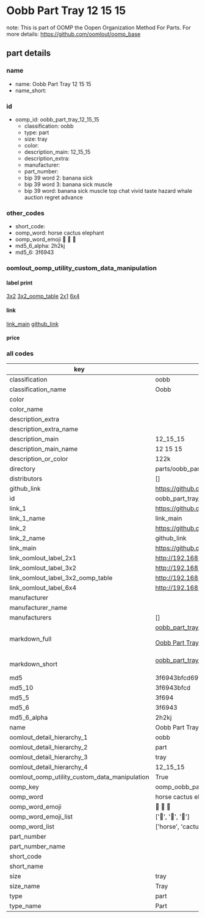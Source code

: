 # Oobb Part Tray 12 15 15  

note: This is part of OOMP the Oopen Organization Method For Parts. For more details: https://github.com/oomlout/oomp_base

##  part details





### name
* name: Oobb Part Tray 12 15 15
* name_short: 
### id
* oomp_id: oobb_part_tray_12_15_15
  * classification: oobb
  * type: part
  * size: tray
  * color: 
  * description_main: 12_15_15
  * description_extra: 
  * manufacturer: 
  * part_number: 
  * bip 39 word 2: banana sick
  * bip 39 word 3: banana sick muscle
  * bip 39 word: banana sick muscle top chat vivid taste hazard whale auction regret advance

### other_codes
* short_code: 
* oomp_word: horse cactus elephant
* oomp_word_emoji :horse: :cactus: :elephant:
* md5_6_alpha: 2h2kj
* md5_6: 3f6943






### oomlout_oomp_utility_custom_data_manipulation
#### label print
[3x2](http://192.168.1.245:1112/?label=oomp%202h2kj)
[3x2_oomp_table](http://192.168.1.107:1112/?label=oomp%202h2kj)
[2x1](http://192.168.1.242:1112/?label=oomp%202h2kj)
[6x4](http://192.168.1.55:1112/?label=oomp%202h2kj)    

#### link

[link_main](https://github.com/oomlout/oomlout_oomp_current_version_messy/tree/main/parts/oobb_part_tray_12_15_15) [github_link](https://github.com/oomlout/oomlout_oomp_part_src/tree/main/parts/oobb_part_tray_12_15_15)                             

#### price







### all codes 
| key | value |  
| --- | --- |  
| classification | oobb |  
| classification_name | Oobb |  
| color |  |  
| color_name |  |  
| description_extra |  |  
| description_extra_name |  |  
| description_main | 12_15_15 |  
| description_main_name | 12 15 15 |  
| description_or_color | 122k |  
| directory | parts/oobb_part_tray_12_15_15 |  
| distributors | [] |  
| github_link | https://github.com/oomlout/oomlout_oomp_part_src/tree/main/parts/oobb_part_tray_12_15_15 |  
| id | oobb_part_tray_12_15_15 |  
| link_1 | https://github.com/oomlout/oomlout_oomp_current_version_messy/tree/main/parts/oobb_part_tray_12_15_15 |  
| link_1_name | link_main |  
| link_2 | https://github.com/oomlout/oomlout_oomp_part_src/tree/main/parts/oobb_part_tray_12_15_15 |  
| link_2_name | github_link |  
| link_main | https://github.com/oomlout/oomlout_oomp_current_version_messy/tree/main/parts/oobb_part_tray_12_15_15 |  
| link_oomlout_label_2x1 | http://192.168.1.242:1112/?label=oomp%202h2kj |  
| link_oomlout_label_3x2 | http://192.168.1.245:1112/?label=oomp%202h2kj |  
| link_oomlout_label_3x2_oomp_table | http://192.168.1.107:1112/?label=oomp%202h2kj |  
| link_oomlout_label_6x4 | http://192.168.1.55:1112/?label=oomp%202h2kj |  
| manufacturer |  |  
| manufacturer_name |  |  
| manufacturers | [] |  
| markdown_full | [oobb_part_tray_12_15_15](https://github.com/oomlout/oomlout_oomp_current_version_messy/tree/main/parts/oobb_part_tray_12_15_15)<br>[](https://github.com/oomlout/oomlout_oomp_current_version_messy/tree/main/parts/oobb_part_tray_12_15_15)<br>[Oobb Part Tray 12 15 15](https://github.com/oomlout/oomlout_oomp_current_version_messy/tree/main/parts/oobb_part_tray_12_15_15)<br><br> |  
| markdown_short | [oobb_part_tray_12_15_15](https://github.com/oomlout/oomlout_oomp_current_version_messy/tree/main/parts/oobb_part_tray_12_15_15)<br><br> |  
| md5 | 3f6943bfcd69fbc7d4936e4f2331f091 |  
| md5_10 | 3f6943bfcd |  
| md5_5 | 3f694 |  
| md5_6 | 3f6943 |  
| md5_6_alpha | 2h2kj |  
| name | Oobb Part Tray 12 15 15 |  
| oomlout_detail_hierarchy_1 | oobb |  
| oomlout_detail_hierarchy_2 | part |  
| oomlout_detail_hierarchy_3 | tray |  
| oomlout_detail_hierarchy_4 | 12_15_15 |  
| oomlout_oomp_utility_custom_data_manipulation | True |  
| oomp_key | oomp_oobb_part_tray_12_15_15 |  
| oomp_word | horse cactus elephant |  
| oomp_word_emoji | :horse: :cactus: :elephant: |  
| oomp_word_emoji_list | [':horse:', ':cactus:', ':elephant:'] |  
| oomp_word_list | ['horse', 'cactus', 'elephant'] |  
| part_number |  |  
| part_number_name |  |  
| short_code |  |  
| short_name |  |  
| size | tray |  
| size_name | Tray |  
| type | part |  
| type_name | Part |  
